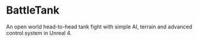 # BattleTank
An open world head-to-head tank fight with simple AI, terrain and advanced control system in Unreal 4.
